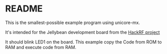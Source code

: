 # README

This is the smallest-possible example program using unicore-mx.

It's intended for the Jellybean development board from the
[HackRF project](https://github.com/mossmann/hackrf)

It should blink LED1 on the board.
This example copy the Code from ROM to RAM and execute code from RAM.

